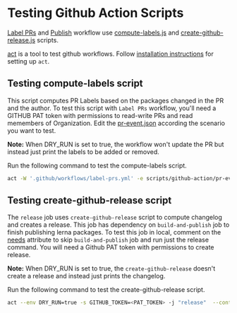 # Testing Github Action Scripts

[Label PRs](../../.github/workflows/label-prs.yml) and [Publish](../../.github/workflows/publish.yml) workflow use [compute-labels.js](compute-labels.js) and [create-github-release.js](create-github.release.js) scripts.

[act](https://github.com/nektos/act) is a tool to test github workflows. Follow [installation instructions](https://nektosact.com/installation/index.html) for setting up `act`.

## Testing compute-labels script

This script computes PR Labels based on the packages changed in the PR and the author.
To test this script with `Label PRs` workflow, you'll need a GITHUB PAT token with permissions to read-write PRs and read memembers of Organization. Edit the [pr-event.json](pr-event.json) according the scenario you want to test.

**Note:** When DRY_RUN is set to true, the workflow won't update the PR but instead just print the labels to be added or removed.

Run the following command to test the compute-labels script.

```bash
act -W '.github/workflows/label-prs.yml' -e scripts/github-action/pr-event.json --env DRY_RUN=true -s GH_PAT_MEMBER_AND_PULL_REQUEST_READONLY=<PAT> -s GITHUB_TOKEN=<PAT> --container-architecture linux/amd64
```

## Testing create-github-release script

The `release` job uses `create-github-release` script to compute changelog and creates a release. This job has dependency on `build-and-publish` job to finish publishing lerna packages. To test this job in local, comment on the [needs](https://github.com/segmentio/action-destinations/blob/6f55e6f051c214754f9fb9b213ddad6764ba3f18/.github/workflows/publish.yml#L61) attribute to skip `build-and-publish` job and run just the release command. You will need a Github PAT token with permissions to create release.

**Note:** When DRY_RUN is set to true, the `create-github-release` doesn't create a release and instead just prints the changelog.

Run the following command to test the create-github-release script.

```bash
act --env DRY_RUN=true -s GITHUB_TOKEN=<PAT_TOKEN> -j "release"  --container-architecture linux/amd64
```
